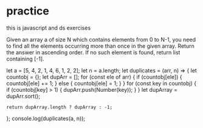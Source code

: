 # practice
this is javascript and ds exercises



Given an array a of size N which contains elements from 0 to N-1, you need to find all the elements occurring more than once in the given array. Return the answer in ascending order. If no such element is found, return list containing [-1]. 



  let a = [5, 4, 2, 1, 4, 6, 1, 2, 2];
  let n = a.length;
  let duplicates = (arr, n) => {
    let countobj = {};
    let dupArr = [];
    for (const ele of arr) {
      if (countobj[ele]) {
        countobj[ele] += 1;
      } else {
        countobj[ele] = 1;
      }
    }
    for (const key in countobj) {
      if (countobj[key] > 1) {
        dupArr.push(Number(key));
      }
    }
    let dupArray = dupArr.sort();

    return dupArray.length ? dupArray : -1;
  };
  console.log(duplicates(a, n));
